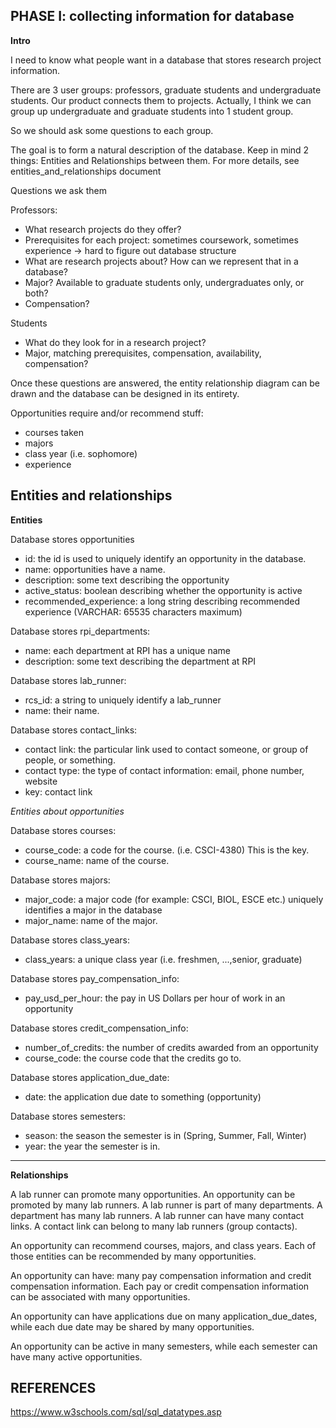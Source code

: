 ## PHASE I: collecting information for database

**Intro**

I need to know what people want in a database that stores research project information. 

There are 3 user groups: professors, graduate students and undergraduate students. Our product connects them to projects. Actually, I think we can group up undergraduate and graduate students into 1 student group.

So we should ask some questions to each group. 

The goal is to form a natural description of the database. Keep in mind 2 things: Entities and Relationships between them. For more details, see entities_and_relationships document

Questions we ask them

Professors:
* What research projects do they offer?
* Prerequisites for each project: sometimes coursework, sometimes experience -> hard to figure out database structure
* What are research projects about? How can we represent that in a database?
* Major? Available to graduate students only, undergraduates only, or both?
* Compensation?

Students
* What do they look for in a research project? 
* Major, matching prerequisites, compensation, availability, compensation?

Once these questions are answered, the entity relationship diagram can be drawn and the database can be designed in its entirety.

Opportunities require and/or recommend stuff:
- courses taken
- majors
- class year (i.e. sophomore)
- experience

## Entities and relationships

**Entities**

Database stores opportunities
* id: the id is used to uniquely identify an opportunity in the database.
* name: opportunities have a name.
* description: some text describing the opportunity
* active_status: boolean describing whether the opportunity is active
* recommended_experience: a long string describing recommended experience (VARCHAR: 65535 characters maximum)

Database stores rpi_departments:
* name: each department at RPI has a unique name
* description: some text describing the department at RPI

Database stores lab_runner: 
* rcs_id: a string to uniquely identify a lab_runner
* name: their name.

Database stores contact_links:
* contact link: the particular link used to contact someone, or group of people, or something.
* contact type: the type of contact information: email, phone number, website
* key: contact link

*Entities about opportunities*

Database stores courses:
* course_code: a code for the course. (i.e. CSCI-4380) This is the key.
* course_name: name of the course.

Database stores majors:
* major_code: a major code (for example: CSCI, BIOL, ESCE etc.) uniquely identifies a major in the database
* major_name: name of the major. 

Database stores class_years:
* class_years: a unique class year (i.e. freshmen, ...,senior, graduate)

Database stores pay_compensation_info:
* pay_usd_per_hour: the pay in US Dollars per hour of work in an opportunity

Database stores credit_compensation_info:
* number_of_credits: the number of credits awarded from an opportunity
* course_code: the course code that the credits go to.

Database stores application_due_date:
* date: the application due date to something (opportunity)

Database stores semesters:
* season: the season the semester is in (Spring, Summer, Fall, Winter)  
* year: the year the semester is in. 
---------

**Relationships**

A lab runner can promote many opportunities. An opportunity can be promoted by many lab runners.
A lab runner is part of many departments. A department has many lab runners.
A lab runner can have many contact links. A contact link can belong to many lab runners (group contacts).

An opportunity can recommend courses, majors, and class years.
Each of those entities can be recommended by many opportunities.

An opportunity can have: many pay compensation information and credit compensation information. 
Each pay or credit compensation information can be associated with many opportunities.

An opportunity can have applications due on many application_due_dates, while each due date may be shared 
by many opportunities.

An opportunity can be active in many semesters, while each semester can have many active opportunities.


## REFERENCES

https://www.w3schools.com/sql/sql_datatypes.asp





